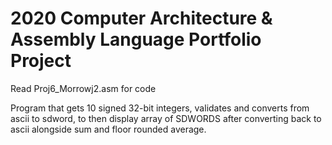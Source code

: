 # 2020 Computer Architecture & Assembly Language Portfolio Project

Read Proj6_Morrowj2.asm for code

Program that gets 10 signed 32-bit integers, validates and converts from ascii to sdword, to then display array of SDWORDS after converting back to ascii alongside sum and floor rounded average.
